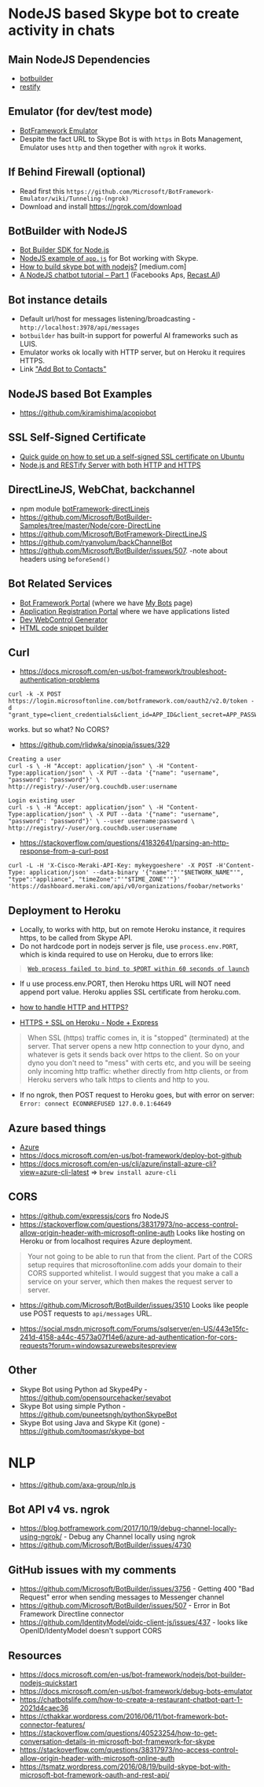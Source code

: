 NodeJS based Skype bot to create activity in chats
===

## Main NodeJS Dependencies
- [botbuilder](https://github.com/Microsoft/BotBuilder)
- [restify](https://github.com/restify/node-restify)


## Emulator (for dev/test mode)
- [BotFramework Emulator](https://github.com/Microsoft/BotFramework-Emulator)
- Despite the fact URL to Skype Bot is with `https` in Bots Management, Emulator uses `http` and then together with `ngrok` it works.


## If Behind Firewall (optional)
- Read first this `https://github.com/Microsoft/BotFramework-Emulator/wiki/Tunneling-(ngrok)`
- Download and install https://ngrok.com/download


## BotBuilder with NodeJS
- [Bot Builder SDK for Node.js](https://docs.microsoft.com/en-us/bot-framework/nodejs/bot-builder-nodejs-overview)
- [NodeJS example of `app.js`](https://github.com/Microsoft/BotBuilder/blob/master/Node/examples/demo-skype/app.js) for Bot working with Skype.
- [How to build skype bot with nodejs?](https://medium.com/@AmJustSam/how-to-build-skype-bot-with-nodejs-ddec8372114c) [medium.com]
- [A NodeJS chatbot tutorial – Part 1](https://blog.recast.ai/nodejs-bot-tutorial-1/) (Facebooks Aps, [Recast.AI](https://github.com/recastAI))


## Bot instance details
- Default url/host for messages listening/broadcasting - `http://localhost:3978/api/messages`
- `botbuilder` has built-in support for powerful AI frameworks such as LUIS.
- Emulator works ok locally with HTTP server, but on Heroku it requires HTTPS.
- Link ["Add Bot to Contacts"](https://join.skype.com/bot/d60d43ae-da6d-406a-8bcb-97bcb8e29cfe)

## NodeJS based Bot Examples
- https://github.com/kiramishima/acopiobot

## SSL Self-Signed Certificate
- [Quick guide on how to set up a self-signed SSL certificate on Ubuntu](http://qugstart.com/blog/linux/quickest-way-to-create-a-self-signed-ssl-certificate-in-ubuntu/)
- [Node.js and RESTify Server with both HTTP and HTTPS](http://qugstart.com/blog/node-js/node-js-restify-server-with-both-http-and-https/)

## DirectLineJS, WebChat, backchannel
- npm module [botFramework-directLinejs](https://github.com/Microsoft/BotFramework-DirectLineJS)
- https://github.com/Microsoft/BotBuilder-Samples/tree/master/Node/core-DirectLine
- https://github.com/Microsoft/BotFramework-DirectLineJS
- https://github.com/ryanvolum/backChannelBot
- https://github.com/Microsoft/BotBuilder/issues/507. -note about headers using `beforeSend()`

## Bot Related Services
- [Bot Framework Portal](https://dev.botframework.com/) (where we have [My Bots](https://dev.botframework.com/bots) page)
- [Application Registration Portal](https://apps.dev.microsoft.com/#/appList) where we have applications listed
- [Dev WebControl Generator](https://dev.skype.com/webcontrol)
- [HTML code snippet builder](https://latest-swx.cdn.skype.com/lwc/sdk/0.0.835/index-builder.html)


## Curl
- https://docs.microsoft.com/en-us/bot-framework/troubleshoot-authentication-problems

```
curl -k -X POST https://login.microsoftonline.com/botframework.com/oauth2/v2.0/token -d "grant_type=client_credentials&client_id=APP_ID&client_secret=APP_PASSWORD&scope=https%3A%2F%2Fapi.botframework.com%2F.default"
```
works. but so what? No CORS?

- https://github.com/rlidwka/sinopia/issues/329

```
Creating a user
curl -s \ -H "Accept: application/json" \ -H "Content-Type:application/json" \ -X PUT --data '{"name": "username", "password": "password"}' \ http://registry/-/user/org.couchdb.user:username

Login existing user
curl -s \ -H "Accept: application/json" \ -H "Content-Type:application/json" \ -X PUT --data '{"name": "username", "password": "password"}' \ --user username:password \ http://registry/-/user/org.couchdb.user:username
```

- https://stackoverflow.com/questions/41832641/parsing-an-http-response-from-a-curl-post

```
curl -L -H 'X-Cisco-Meraki-API-Key: mykeygoeshere' -X POST -H'Content-Type: application/json' --data-binary '{"name":"'"$NETWORK_NAME"'", "type":"appliance", "timeZone":"'"$TIME_ZONE"'"}' 'https://dashboard.meraki.com/api/v0/organizations/foobar/networks'
```


## Deployment to Heroku
- Locally, to works with http, but on remote Heroku instance, it requires https, to be called from Skype API.
- Do not hardcode port in nodejs server js file, use `process.env.PORT`, which is kinda required to use on Heroku, due to errors like:
>[`Web process failed to bind to $PORT within 60 seconds of launch`](https://stackoverflow.com/questions/31092538/heroku-node-js-error-r10-boot-timeout-web-process-failed-to-bind-to-port-w)
- If u use process.env.PORT, then Heroku https URL will NOT need append port value. Heroku applies SSL certificate from heroku.com.

- [how to handle HTTP and HTTPS?](https://stackoverflow.com/questions/13186134/node-js-express-and-heroku-how-to-handle-http-and-https)
- [HTTPS + SSL on Heroku - Node + Express](https://stackoverflow.com/questions/25148507/https-ssl-on-heroku-node-express)
>When SSL (https) traffic comes in, it is "stopped" (terminated) at the server. That server opens a new http connection to your dyno, and whatever is gets it sends back over https to the client. So on your dyno you don't need to "mess" with certs etc, and you will be seeing only incoming http traffic: whether directly from http clients, or from Heroku servers who talk https to clients and http to you.
- If no ngrok, then POST request to Heroku goes, but with error on server: `Error: connect ECONNREFUSED 127.0.0.1:64649`

## Azure based things
- [Azure](https://portal.azure.com/)
- https://docs.microsoft.com/en-us/bot-framework/deploy-bot-github
- https://docs.microsoft.com/en-us/cli/azure/install-azure-cli?view=azure-cli-latest => `brew install azure-cli`


## CORS
- https://github.com/expressjs/cors fro NodeJS
- https://stackoverflow.com/questions/38317973/no-access-control-allow-origin-header-with-microsoft-online-auth
Looks like hosting on Heroku or from localhost requires Azure deployment.
>Your not going to be able to run that from the client. Part of the CORS setup requires that microsoftonline.com adds your domain to their CORS supported whitelist. I would suggest that you make a call a service on your server, which then makes the request server to server.

- https://github.com/Microsoft/BotBuilder/issues/3510
Looks like people use POST requests to `api/messages` URL.

- https://social.msdn.microsoft.com/Forums/sqlserver/en-US/443e15fc-241d-4158-a44c-4573a07f14e6/azure-ad-authentication-for-cors-requests?forum=windowsazurewebsitespreview

## Other
- Skype Bot using Python ad Skype4Py - https://github.com/opensourcehacker/sevabot
- Skype Bot using simple Python - https://github.com/puneetsngh/pythonSkypeBot
- Skype Bot using Java and Skype Kit (gone) - https://github.com/toomasr/skype-bot

# NLP
- https://github.com/axa-group/nlp.js

## Bot API v4 vs. ngrok
- https://blog.botframework.com/2017/10/19/debug-channel-locally-using-ngrok/ - Debug any Channel locally using ngrok
- https://github.com/Microsoft/BotBuilder/issues/4730

## GitHub issues with my comments
- https://github.com/Microsoft/BotBuilder/issues/3756 - Getting 400 "Bad Request" error when sending messages to Messenger channel
- https://github.com/Microsoft/BotBuilder/issues/507 - Error in Bot Framework Directline connector
- https://github.com/IdentityModel/oidc-client-js/issues/437 - looks like OpenID/IdentyModel doesn't support CORS

## Resources
- https://docs.microsoft.com/en-us/bot-framework/nodejs/bot-builder-nodejs-quickstart
- https://docs.microsoft.com/en-us/bot-framework/debug-bots-emulator
- https://chatbotslife.com/how-to-create-a-restaurant-chatbot-part-1-2021d4caec36
- https://cthakkar.wordpress.com/2016/06/11/bot-framework-bot-connector-features/
- https://stackoverflow.com/questions/40523254/how-to-get-conversation-details-in-microsoft-bot-framework-for-skype
- https://stackoverflow.com/questions/38317973/no-access-control-allow-origin-header-with-microsoft-online-auth
- https://tsmatz.wordpress.com/2016/08/19/build-skype-bot-with-microsoft-bot-framework-oauth-and-rest-api/
